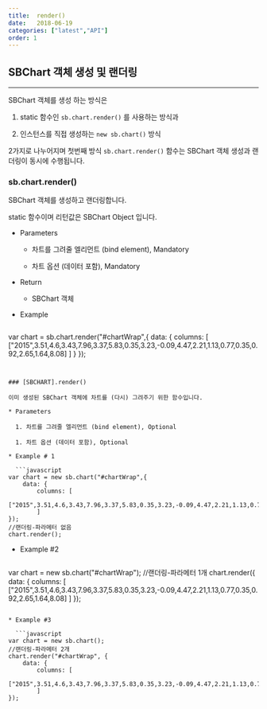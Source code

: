 ```yaml
---
title:  render()
date:   2018-06-19
categories: ["latest","API"]
order: 1
---
```


## SBChart 객체 생성 및 랜더링
---

SBChart 객체를 생성 하는 방식은 

1. static 함수인 <code>sb.chart.render()</code> 를 사용하는 방식과

1. 인스턴스를 직접 생성하는  <code>new sb.chart()</code> 방식

2가지로 나누어지며 첫번째 방식 <code>sb.chart.render()</code> 함수는 SBChart 객체 생성과 랜더링이 동시에 수행됩니다.


### sb.chart.render()

SBChart 객체를 생성하고 랜더링합니다.

static 함수이며 리턴값은 SBChart Object 입니다.

* Parameters

  * 차트를 그려줄 엘리먼트 (bind element), Mandatory 

  * 차트 옵션 (데이터 포함), Mandatory

* Return

  * SBChart 객체

* Example

  ```javascript
var chart = sb.chart.render("#chartWrap",{
	data: {
		columns: [
			["2015",3.51,4.6,3.43,7.96,3.37,5.83,0.35,3.23,-0.09,4.47,2.21,1.13,0.77,0.35,0.92,2.65,1.64,8.08]
		]
	}
});
```


### [SBCHART].render()

이미 생성된 SBChart 객체에 차트를 (다시) 그려주기 위한 함수입니다.

* Parameters

  1. 차트를 그려줄 엘리먼트 (bind element), Optional

  1. 차트 옵션 (데이터 포함), Optional

* Example # 1

  ```javascript
var chart = new sb.chart("#chartWrap",{
	data: {
		columns: [
			["2015",3.51,4.6,3.43,7.96,3.37,5.83,0.35,3.23,-0.09,4.47,2.21,1.13,0.77,0.35,0.92,2.65,1.64,8.08]
		]
});
//랜더링-파라메터 없음
chart.render();
```

* Example #2

  ```javascript
var chart = new sb.chart("#chartWrap");
//랜더링-파라메터 1개
chart.render({
	data: {
		columns: [
			["2015",3.51,4.6,3.43,7.96,3.37,5.83,0.35,3.23,-0.09,4.47,2.21,1.13,0.77,0.35,0.92,2.65,1.64,8.08]
		]
});
```

* Example #3

  ```javascript
var chart = new sb.chart();
//랜더링-파라메터 2개
chart.render("#chartWrap", {
	data: {
		columns: [
			["2015",3.51,4.6,3.43,7.96,3.37,5.83,0.35,3.23,-0.09,4.47,2.21,1.13,0.77,0.35,0.92,2.65,1.64,8.08]
		]
});
```
